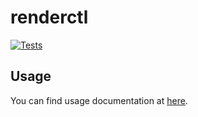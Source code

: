 # renderctl

[![Tests](https://github.com/mnapoleon>/renderctl/workflows/Tests/badge.svg)](https://github.com/mnapoleon/renderctl/actions?workflow=Tests)

## Usage
You can find usage documentation at [here](./renderctl_usage.rst).
